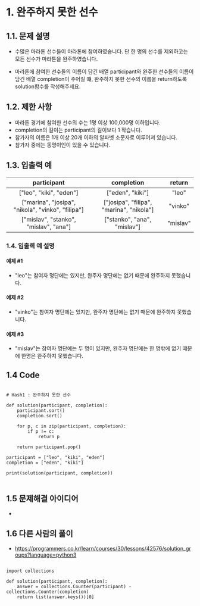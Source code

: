 # 1. 완주하지 못한 선수
## 1.1. 문제 설명
- 수많은 마라톤 선수들이 마라톤에 참여하였습니다. 단 한 명의 선수를 제외하고는 모든 선수가 마라톤을 완주하였습니다.

- 마라톤에 참여한 선수들의 이름이 담긴 배열 participant와 완주한 선수들의 이름이 담긴 배열 completion이 주어질 떄, 완주하지 못한 선수의 이름을 return하도록 solution함수를 작성해주세요.

## 1.2. 제한 사항
- 마라톤 경기에 참여한 선수의 수는 1명 이상 100,000명 이하입니다.
- completion의 길이는 participant의 길이보다 1 작습니다.
- 참가자의 이름은 1개 이상 20개 이하의 알파벳 소문자로 이루어져 있습니다.
- 참가자 중에는 동명이인이 있을 수 있습니다.

## 1.3. 입출력 예

|participant|completion|return|
|:---:|:---:|:---:|
|["leo", "kiki", "eden"]|["eden", "kiki"]|"leo"|
|["marina", "josipa", "nikola", "vinko", "filipa"]|["josipa", "filipa", "marina", "nikola"]|"vinko"|
|["mislav", "stanko", "mislav", "ana"]|["stanko", "ana", "mislav"]|"mislav"|


### 1.4. 입출력 예 설명
#### 예제 #1
- "leo"는 참여자 명단에는 있지만, 완주자 명단에는 없기 때문에 완주하지 못했습니다.

#### 예제 #2
- "vinko"는 참여자 명단에는 있지만, 완주자 명단에는 없기 때문에 완주하지 못했습니다.

#### 예제 #3
- "mislav"는 참여자 명단에는 두 명이 있지만, 완주자 명단에는 한 명밖에 없기 떄문에 한명은 완주하지 못했습니다.

## 1.4 Code
<pre>
<code>
# Hash1 : 완주하지 못한 선수

def solution(participant, completion):
    participant.sort()
    completion.sort()
    
    for p, c in zip(participant, completion):
        if p != c:
            return p

    return participant.pop()

participant = ["leo", "kiki", "eden"]
completion = ["eden", "kiki"]

print(solution(participant, completion))
</code>
</pre>

## 1.5 문제해결 아이디어
- 

## 1.6 다른 사람의 풀이
- https://programmers.co.kr/learn/courses/30/lessons/42576/solution_groups?language=python3
<pre>
<code>
import collections

def solution(participant, completion):
    answer = collections.Counter(participant) - collections.Counter(completion)
    return list(answer.keys())[0]
</code>
</pre>